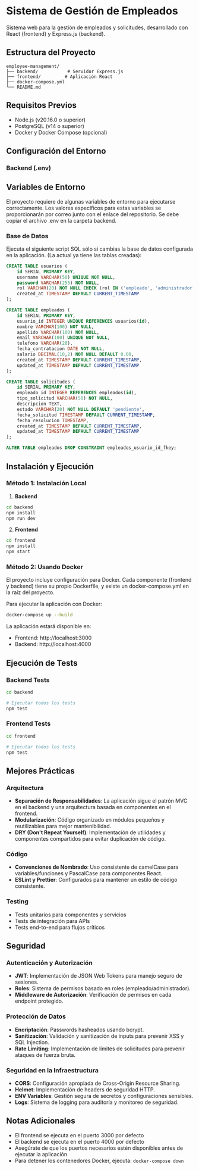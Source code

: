 # Sistema de Gestión de Empleados

Sistema web para la gestión de empleados y solicitudes, desarrollado con React (frontend) y Express.js (backend).

## Estructura del Proyecto

```
employee-management/
├── backend/           # Servidor Express.js
├── frontend/         # Aplicación React
├── docker-compose.yml
└── README.md
```

## Requisitos Previos

- Node.js (v20.16.0 o superior)
- PostgreSQL (v14 o superior)
- Docker y Docker Compose (opcional)

## Configuración del Entorno

### Backend (.env)
## Variables de Entorno

El proyecto requiere de algunas variables de entorno para ejecutarse correctamente.
Los valores específicos para estas variables se proporcionarán por correo junto con el enlace del repositorio.
Se debe copiar el archivo .env en la carpeta backend.

### Base de Datos

Ejecuta el siguiente script SQL sólo si cambias la base de datos configurada en la aplicación. 
(La actual ya tiene las tablas creadas):

```sql
CREATE TABLE usuarios (
    id SERIAL PRIMARY KEY,
    username VARCHAR(50) UNIQUE NOT NULL,
    password VARCHAR(255) NOT NULL,
    rol VARCHAR(20) NOT NULL CHECK (rol IN ('empleado', 'administrador')),
    created_at TIMESTAMP DEFAULT CURRENT_TIMESTAMP
);

CREATE TABLE empleados (
    id SERIAL PRIMARY KEY,
    usuario_id INTEGER UNIQUE REFERENCES usuarios(id),
    nombre VARCHAR(100) NOT NULL,
    apellido VARCHAR(100) NOT NULL,
    email VARCHAR(100) UNIQUE NOT NULL,
    telefono VARCHAR(20),
    fecha_contratacion DATE NOT NULL,
    salario DECIMAL(10,2) NOT NULL DEFAULT 0.00,
    created_at TIMESTAMP DEFAULT CURRENT_TIMESTAMP,
    updated_at TIMESTAMP DEFAULT CURRENT_TIMESTAMP
);

CREATE TABLE solicitudes (
    id SERIAL PRIMARY KEY,
    empleado_id INTEGER REFERENCES empleados(id),
    tipo_solicitud VARCHAR(50) NOT NULL,
    descripcion TEXT,
    estado VARCHAR(20) NOT NULL DEFAULT 'pendiente',
    fecha_solicitud TIMESTAMP DEFAULT CURRENT_TIMESTAMP,
    fecha_resolucion TIMESTAMP,
    created_at TIMESTAMP DEFAULT CURRENT_TIMESTAMP,
    updated_at TIMESTAMP DEFAULT CURRENT_TIMESTAMP
);

ALTER TABLE empleados DROP CONSTRAINT empleados_usuario_id_fkey;
```

## Instalación y Ejecución

### Método 1: Instalación Local

1. **Backend**
```bash
cd backend
npm install
npm run dev
```

2. **Frontend**
```bash
cd frontend
npm install
npm start
```

### Método 2: Usando Docker

El proyecto incluye configuración para Docker. Cada componente (frontend y backend) tiene su propio Dockerfile, y existe un docker-compose.yml en la raíz del proyecto.

Para ejecutar la aplicación con Docker:

```bash
docker-compose up --build
```

La aplicación estará disponible en:
- Frontend: http://localhost:3000
- Backend: http://localhost:4000

## Ejecución de Tests

### Backend Tests
```bash
cd backend

# Ejecutar todos los tests
npm test

```

### Frontend Tests
```bash
cd frontend

# Ejecutar todos los tests
npm test

```

## Mejores Prácticas

### Arquitectura
- **Separación de Responsabilidades**: La aplicación sigue el patrón MVC en el backend y una arquitectura basada en componentes en el frontend.
- **Modularización**: Código organizado en módulos pequeños y reutilizables para mejor mantenibilidad.
- **DRY (Don't Repeat Yourself)**: Implementación de utilidades y componentes compartidos para evitar duplicación de código.

### Código
- **Convenciones de Nombrado**: Uso consistente de camelCase para variables/funciones y PascalCase para componentes React.
- **ESLint y Prettier**: Configurados para mantener un estilo de código consistente.

### Testing
- Tests unitarios para componentes y servicios
- Tests de integración para APIs
- Tests end-to-end para flujos críticos

## Seguridad

### Autenticación y Autorización
- **JWT**: Implementación de JSON Web Tokens para manejo seguro de sesiones.
- **Roles**: Sistema de permisos basado en roles (empleado/administrador).
- **Middleware de Autorización**: Verificación de permisos en cada endpoint protegido.

### Protección de Datos
- **Encriptación**: Passwords hasheados usando bcrypt.
- **Sanitización**: Validación y sanitización de inputs para prevenir XSS y SQL Injection.
- **Rate Limiting**: Implementación de límites de solicitudes para prevenir ataques de fuerza bruta.

### Seguridad en la Infraestructura
- **CORS**: Configuración apropiada de Cross-Origin Resource Sharing.
- **Helmet**: Implementación de headers de seguridad HTTP.
- **ENV Variables**: Gestión segura de secretos y configuraciones sensibles.
- **Logs**: Sistema de logging para auditoría y monitoreo de seguridad.

## Notas Adicionales

- El frontend se ejecuta en el puerto 3000 por defecto
- El backend se ejecuta en el puerto 4000 por defecto
- Asegúrate de que los puertos necesarios estén disponibles antes de ejecutar la aplicación
- Para detener los contenedores Docker, ejecuta: `docker-compose down`